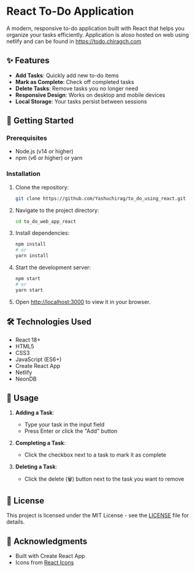 # React To-Do Application

A modern, responsive to-do application built with React that helps you organize your tasks efficiently. Application is aloso hosted on web using netlify and can be found in https://todo.chiragch.com

## ✨ Features

- **Add Tasks**: Quickly add new to-do items
- **Mark as Complete**: Check off completed tasks
- **Delete Tasks**: Remove tasks you no longer need
- **Responsive Design**: Works on desktop and mobile devices
- **Local Storage**: Your tasks persist between sessions

## 🚀 Getting Started

### Prerequisites

- Node.js (v14 or higher)
- npm (v6 or higher) or yarn

### Installation

1. Clone the repository:
   ```bash
   git clone https://github.com/Yashuchirag/to_do_using_react.git
   ```
2. Navigate to the project directory:
   ```bash
   cd to_do_web_app_react
   ```
3. Install dependencies:
   ```bash
   npm install
   # or
   yarn install
   ```
4. Start the development server:
   ```bash
   npm start
   # or
   yarn start
   ```
5. Open [http://localhost:3000](http://localhost:3000) to view it in your browser.

## 🛠️ Technologies Used

- React 18+
- HTML5
- CSS3
- JavaScript (ES6+)
- Create React App
- Netlify
- NeonDB

## 📝 Usage

1. **Adding a Task**:
   - Type your task in the input field
   - Press Enter or click the "Add" button

2. **Completing a Task**:
   - Click the checkbox next to a task to mark it as complete

3. **Deleting a Task**:
   - Click the delete (🗑️) button next to the task you want to remove

## 📄 License

This project is licensed under the MIT License - see the [LICENSE](LICENSE) file for details.

## 🙏 Acknowledgments

- Built with Create React App
- Icons from [React Icons](https://react-icons.github.io/react-icons/)
